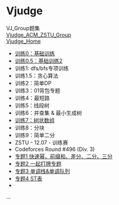 # Vjudge
VJ_Group题集  
[Vjudge_ACM_ZSTU_Group](https://vjudge.net/group/zstu)  
[Vjudge_Home](https://vjudge.net[/)  

- [训练0：基础训练](https://github.com/Jokernolove/Vjudge/tree/master/%E8%AE%AD%E7%BB%830%EF%BC%9A%E5%9F%BA%E7%A1%80%E8%AE%AD%E7%BB%83)  
- [训练0.5：基础训练2](https://github.com/Jokernolove/Vjudge/tree/master/%E8%AE%AD%E7%BB%830.5%EF%BC%9A%E5%9F%BA%E7%A1%80%E8%AE%AD%E7%BB%832)  
- 训练1: dfs/bfs专项训练  
- 训练1.5：贪心算法  
- 训练2：简单DP  
- 训练3：01背包专题  
- 训练4：最短路  
- 训练5：线段树  
- 训练6：并查集 & 最小生成树  
- [训练7：树状数组](https://github.com/JokerNoCry/Vjudge/tree/master/%E6%A0%91%E7%8A%B6%E6%95%B0%E7%BB%84)  
- 训练8：分块   
- 训练9：简单二分   
- ZSTU - 12.07 - 训练赛  
- Codeforces Round #496 (Div. 3)  
- [专题1 快速幂、前缀和、差分、二分、三分](https://github.com/JokerNoCry/Vjudge/tree/master/%E5%BF%AB%E9%80%9F%E5%B9%82%E3%80%81%E5%89%8D%E7%BC%80%E5%92%8C%E3%80%81%E5%B7%AE%E5%88%86%E3%80%81%E4%BA%8C%E5%88%86%E3%80%81%E4%B8%89%E5%88%86)  
- [专题2 一起打牌专题](https://github.com/Jokernolove/Vjudge/tree/master/%E4%B8%80%E8%B5%B7%E6%89%93%E7%89%8C%E4%B8%93%E9%A2%98)  
- [专题3 单调栈&单调队列](https://github.com/JokerNoCry/Vjudge/tree/master/%E5%8D%95%E8%B0%83%E6%A0%88%26%E5%8D%95%E8%B0%83%E9%98%9F%E5%88%97) 
- [专题4 ST表](https://github.com/JokerNoCry/Vjudge/tree/master/ST%E8%A1%A8)
- 
...
